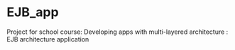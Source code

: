 # EJB_app
Project for school course: Developing apps with multi-layered architecture : EJB architecture application
